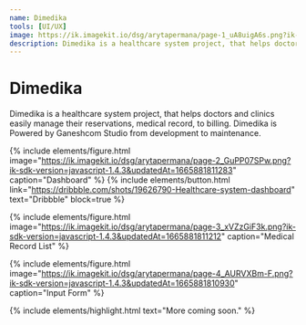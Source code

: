 ```yaml
---
name: Dimedika
tools: [UI/UX]
image: https://ik.imagekit.io/dsg/arytapermana/page-1_uA8uigA6s.png?ik-sdk-version=javascript-1.4.3&updatedAt=1665881866766
description: Dimedika is a healthcare system project, that helps doctors and clinics easily manage their reservations, medical record, to billing.
---
```


# Dimedika

Dimedika is a healthcare system project, that helps doctors and clinics easily manage their reservations, medical record, to billing. Dimedika is Powered by Ganeshcom Studio from development to maintenance.

{% include elements/figure.html image="https://ik.imagekit.io/dsg/arytapermana/page-2_GuPP07SPw.png?ik-sdk-version=javascript-1.4.3&updatedAt=1665881811283" caption="Dashboard" %}
{% include elements/button.html link="https://dribbble.com/shots/19626790-Healthcare-system-dashboard" text="Dribbble" block=true %}

{% include elements/figure.html image="https://ik.imagekit.io/dsg/arytapermana/page-3_xVZzGiF3k.png?ik-sdk-version=javascript-1.4.3&updatedAt=1665881811212" caption="Medical Record List" %}

{% include elements/figure.html image="https://ik.imagekit.io/dsg/arytapermana/page-4_AURVXBm-F.png?ik-sdk-version=javascript-1.4.3&updatedAt=1665881810930" caption="Input Form" %}

{% include elements/highlight.html text="More coming soon." %}
